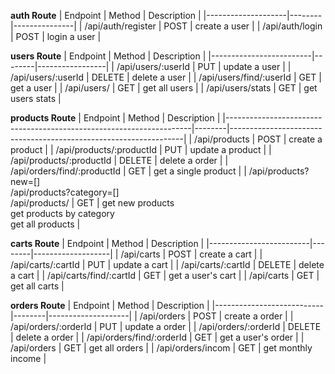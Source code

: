 **auth Route**
| Endpoint | Method | Description |
|--------------------|--------|---------------|
| /api/auth/register | POST | create a user |
| /api/auth/login | POST | login a user |

**users Route**
| Endpoint | Method | Description |
|-------------------------|--------|-----------------|
| /api/users/:userId | PUT | update a user |
| /api/users/:userId | DELETE | delete a user |
| /api/users/find/:userId | GET | get a user |
| /api/users/ | GET | get all users |
| /api/users/stats | GET | get users stats |

**products Route**
| Endpoint                                                            | Method | Description                                                      |
|---------------------------------------------------------------------|--------|------------------------------------------------------------------|
| /api/products                                                       | POST   | create a product                                                 |
| /api/products/:productId                                            | PUT    | update a product                                                 |
| /api/products/:productId                                            | DELETE | delete a order                                                   |
| /api/orders/find/:productId                                         | GET    | get a single product                                             |
| /api/products?new=[]<br>/api/products?category=[]<br>/api/products/ | GET    | get new products<br>get products by category<br>get all products |

**carts Route**
| Endpoint | Method | Description |
|-------------------------|--------|-------------------|
| /api/carts | POST | create a cart |
| /api/carts/:cartId | PUT | update a cart |
| /api/carts/:cartId | DELETE | delete a cart |
| /api/carts/find/:cartId | GET | get a user's cart |
| /api/carts | GET | get all carts |

**orders Route**
| Endpoint | Method | Description |
|---------------------------|--------|--------------------|
| /api/orders | POST | create a order |
| /api/orders/:orderId | PUT | update a order |
| /api/orders/:orderId | DELETE | delete a order |
| /api/orders/find/:orderId | GET | get a user's order |
| /api/orders | GET | get all orders |
| /api/orders/incom | GET | get monthly income |
